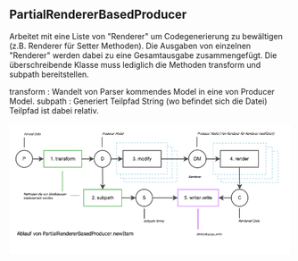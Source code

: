 ## PartialRendererBasedProducer
Arbeitet mit eine Liste von "Renderer" um Codegenerierung zu bewältigen 
(z.B. Renderer für Setter Methoden). Die  Ausgaben von einzelnen "Renderer"
werden dabei zu eine Gesamtausgabe zusammengefügt. Die überschreibende Klasse 
muss lediglich die Methoden transform und subpath bereitstellen.

transform
: Wandelt von Parser kommendes Model in eine von Producer Model.
subpath
: Generiert Teilpfad String (wo befindet sich die Datei) Teilpfad ist dabei relativ.

![Ablauf](src/site/resources/sequence-partial-renderer.png)